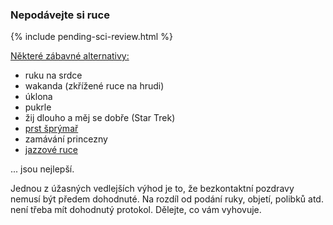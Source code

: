 ### Nepodávejte si ruce 

{% include pending-sci-review.html %}

[Některé zábavné alternativy:](https://twitter.com/figgyjam/status/1234659499169857536) 

- ruku na srdce 
- wakanda (zkřížené ruce na hrudi) 
- úklona 
- pukrle
- žij dlouho a měj se dobře (Star Trek)
- [prst šprýmař](https://www.facebook.com/rashiphop/videos/224963291966743/UzpfSTU1ODc3NTY4NToxMDE1NzE2NTYzODMyNTY4Ng/?q=coronavirus&epa=FILTERS&filters=eyJycF9hdXRob3IiOiJ7XCJuYW1lXCI6XCJhdXRob3JfZnJpZW5kc19mZWVkXCIsXCJhcmdzXCI6XCJcIn0ifQ%3D%3D) 
- zamávání princezny
- [jazzové ruce](https://www.thebroadwaybeat.com/post/cdc-urges-citizens-to-avoid-spreading-coronavirus-by-greeting-exclusively-with-jazz-hands) 

... jsou nejlepší. 

Jednou z úžasných vedlejších výhod je to, že bezkontaktní pozdravy nemusí být předem dohodnuté. Na rozdíl od podání ruky, objetí, polibků atd. není třeba mít dohodnutý protokol. Dělejte, co vám vyhovuje.
